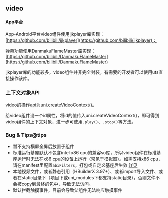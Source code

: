 ## video

<!-- UTSCOMJSON.video.description -->

<!-- UTSCOMJSON.video.attrubute -->

<!-- UTSCOMJSON.video.event -->

<!-- UTSCOMJSON.video.component_type -->

<!-- UTSCOMJSON.video.example -->

<!-- UTSCOMJSON.video.compatibility -->

#### App平台

App-Android平台video组件使用ijkplayer库实现：[https://github.com/bilibili/ijkplayer](https://github.com/bilibili/ijkplayer)；

弹幕功能使用DanmakuFlameMaster库实现：[https://github.com/bilibili/DanmakuFlameMaster](https://github.com/bilibili/DanmakuFlameMaster)

ijkplayer库的功能较多，video组件并非完全封装。有需要的开发者可以使用uts直接操作该库。

<!-- UTSCOMJSON.video.children -->

### 上下文对象API

video的操作api为[uni.createVideoContext()](../api/create-video-context.md)。

给video组件设一个id属性，将id的值传入uni.createVideoContext()，即可得到video组件的上下文对象，进一步可使用`.play()`、`.stop()`等方法。

<!-- UTSCOMJSON.video.reference -->

### Bug & Tips@tips
- 暂不支持横屏全屏后放置子组件
- 标准运行基座默认不包含intel x86 cpu的兼容so库，所以video组件在标准基座运行时无法在x86 cpu的设备上运行（常见于模拟器）。如需支持x86 cpu，请在manifest里配置`abiFilters`，打包或自定义基座后生效 [详见](https://uniapp.dcloud.net.cn/uni-app-x/manifest.html#android)
- 本地视频文件，或者静态引用（HBuilderX 3.97+）、或者import导入文件、或者在static目录下（项目下或uni_modules下都支持static目录），否则文件不会被copy到最终的包中，导致无法访问。
- 默认拦截触摸事件，目前会导致父组件无法响应触摸事件
